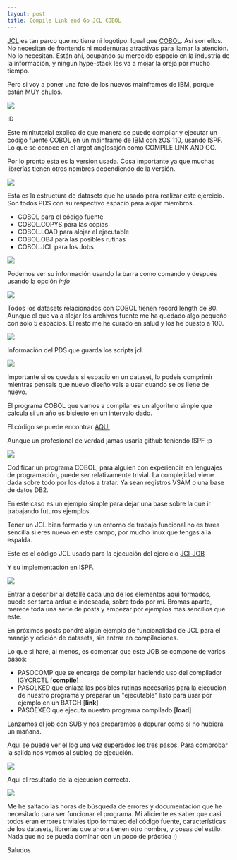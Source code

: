 ```yaml
---
layout: post
title: Compile Link and Go JCL COBOL
---
```



[JCL](https://es.wikipedia.org/wiki/Job_Control_Language) es tan parco que 
no tiene ni logotipo. Igual que [COBOL](https://es.wikipedia.org/wiki/COBOL).
 Así son ellos. 
No necesitan de frontends ni modernuras atractivas para llamar la atención. 
No lo necesitan. Están ahí, ocupando su merecido espacio en la industria de 
la información, y ningun hype-stack les va a mojar la oreja por mucho tiempo. 

Pero si voy a poner una foto de los nuevos mainframes de IBM, porque están MUY chulos.

![](http://3.bp.blogspot.com/-8IEJ8iNheT8/VLVXdpMQ9kI/AAAAAAAAAxk/dm-I5IWigew/s1600/01-z13-Front.jpg)

:D

Este minitutorial explica de que manera se puede compilar y ejecutar 
un código fuente COBOL en un mainframe de IBM con zOS 110, usando ISPF.
Lo que se conoce en el argot anglosajón como COMPILE LINK AND GO.

Por lo pronto esta es la version usada. Cosa importante
 ya que muchas librerías tienen otros nombres dependiendo de la versión.

![](http://i.imgur.com/W9VUXuY.png)

Esta es la estructura de datasets que he usado para realizar este ejercicio. 
Son todos PDS con su respectivo espacio para alojar miembros.
- COBOL para el código fuente
- COBOL.COPYS para las copias
- COBOL.LOAD para alojar el ejecutable
- COBOL.OBJ para las posibles rutinas
- COBOL.JCL para los Jobs

![](http://i.imgur.com/jpso8IE.png)

Podemos ver su información usando la barra como comando y después usando la opción *info*

![](http://i.imgur.com/JmL40gd.png)

Todos los datasets relacionados con COBOL tienen record length de 80. Aunque el que va a 
alojar los archivos fuente me ha quedado algo pequeño con solo 5 espacios. 
El resto me he curado en salud y los he puesto a 100.

![](http://i.imgur.com/JrqAgq8.png)

Información del PDS que guarda los scripts jcl. 

![](http://i.imgur.com/3ACEwY9.png)

Importante si os quedais si espacio en un dataset, lo podeis comprimir mientras 
pensais que nuevo diseño vais a usar cuando se os llene de nuevo.

El programa COBOL que vamos a compilar es un algoritmo simple que calcula si un año
es bisiesto en un intervalo dado.

El código se puede encontrar 
[AQUI](https://gist.github.com/RadW2020/c87ef711bdbd03e2544e43bf6776542d)
 
Aunque un profesional de verdad jamas usaría github teniendo ISPF :p
 
![](http://i.imgur.com/HgfJOP3.png)

Codificar un programa COBOL, para alguien con experiencia en lenguajes de 
programación, puede ser relativamente trivial. La complejidad viene dada 
sobre todo por los datos a tratar. Ya sean registros VSAM o una base de datos DB2.

En este caso es un ejemplo simple para dejar una base sobre la que ir trabajando
futuros ejemplos. 

Tener un JCL bien formado y un entorno de trabajo funcional no es tarea sencilla
si eres nuevo en este campo, por mucho linux que tengas a la espalda.

Este es el código JCL usado para la ejecución del ejercicio 
[JCl-JOB](https://gist.github.com/RadW2020/ab963b92f97e2e8c58ba2290179596c5)

Y su implementación en ISPF.

![](http://i.imgur.com/nEQb7pJ.png)

Entrar a describir al detalle cada uno de los elementos aquí formados, puede ser
tarea ardua e indeseada, sobre todo por mí. Bromas aparte, merece toda una serie 
de posts y empezar por ejemplos mas sencillos que este. 

En próximos posts pondré algún ejemplo de funcionalidad de JCL para el manejo
y edición de datasets, sin entrar en compilaciones.

Lo que si haré, al menos, es comentar que este JOB se compone de varios pasos:
- PASOCOMP que se encarga de compilar haciendo uso del compilador 
[IGYCRCTL](https://www.tutorialspoint.com/jcl/jcl_run_cobol_programs.htm) [**compile**]
- PASOLKED que enlaza las posibles rutinas necesarias 
para la ejecución de nuestro programa y preparar un "ejecutable" listo para usar 
por ejemplo en un BATCH [**link**]
- PASOEXEC que ejecuta nuestro programa compilado [**load**]

Lanzamos el job con SUB y nos preparamos a depurar como si no hubiera un mañana.

Aquí se puede ver el log una vez superados los tres pasos.
Para comprobar la salida nos vamos al sublog de ejecución.

![](http://i.imgur.com/sYcVEQk.png)

Aquí el resultado de la ejecución correcta. 

![](http://i.imgur.com/MzfaoGu.png)

Me he saltado las horas de búsqueda de errores y documentación que he necesitado 
para ver funcionar el programa. Mi aliciente es saber que casi todos eran errores triviales
tipo formateo del código fuente, características de los datasets, librerías que ahora
tienen otro nombre, y cosas del estilo. 
Nada que no se pueda dominar con un poco de práctica ;)

Saludos 





